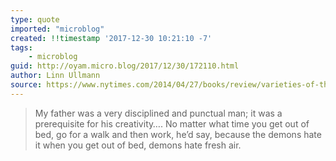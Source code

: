 ```yaml
---
type: quote
imported: "microblog"
created: !!timestamp '2017-12-30 10:21:10 -7'
tags:
    - microblog
guid: http://oyam.micro.blog/2017/12/30/172110.html
author: Linn Ullmann
source: https://www.nytimes.com/2014/04/27/books/review/varieties-of-the-visible-world.html
---
```

> My father was a very disciplined and punctual man; it was a prerequisite for his creativity…. No matter what time you get out of bed, go for a walk and then work, he’d say, because the demons hate it when you get out of bed, demons hate fresh air.
